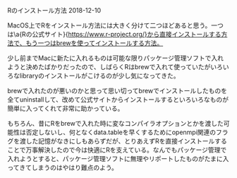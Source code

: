 Rのインストール方法
2018-12-10


MacOS上でRをインストール方法には大きく分けて二つほどあると思う。一つは\a{Rの公式サイト}{https://www.r-project.org/}から直接インストールする方法で、もう一つはbrewを使ってインストールする方法。


少し前までMacに新たに入れるものは可能な限りパッケージ管理ソフトで入れようと決めたばかりだったので、しばらくRはbrewで入れて使っていたがいろいろなlibraryのインストールがこけるのが少し気になってきた。


brewで入れたのが悪いのかと思って思い切ってbrewでインストールしたものを全てuninstallして、改めて公式サイトからインストールするといろいろなものが簡単に入ってくれて非常に助かっている。


もちろん、昔にRをbrewで入れた時に変なコンパイラオプションとかを渡した可能性は否定しないし、何となくdata.tableを早くするためにopenmpi関連のフラグを渡した記憶がなきにしもあらずだが、とりあえずRを直接インストールすることで万事解決したので今は快適にRを支えている。なんでもパッケージ管理で入れようとすると、パッケージ管理ソフトに無理やリポートしたものがたまに入ってきてしまうのはやはり難点のよう。
